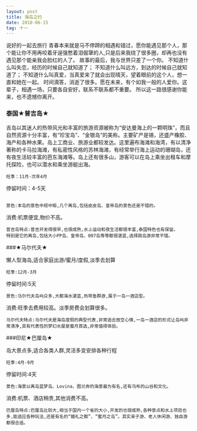 ```yaml
---
layout: post
title: 海岛之约
date: 2018-06-15
tag: 十一
---
```

  说好的一起去旅行
  青春本来就是马不停蹄的相遇和错过，愿你能遇见那个人，那个能让你不用再咬着牙逞强憋着泪倔犟的人,只是后来我绕了很多圈，却再也没有遇见那个能亲我会脸红的人了。
  故事的最后，我与世界只差了一个你。
  不知道什么叫失恋，经历的时候自己就知道了；
  不知道什么叫远方，到达的时候自己就知道了；
  不知道什么叫真爱，当真爱来了就会出现晴天，望着眼前的这个人，想一直和她在一起。
  时间滴答，消逝了很多。愿在未来，有个如我一般的人爱你。这辈子，相遇一场，只要各自安好，联系不联系都不重要。
  所以这一路很感谢你能来，也不遗憾你离开。 
### 泰国★普吉岛★

吉岛以其迷人的热带风光和丰富的旅游资源被称为“安达曼海上的一颗明珠”，而且自然资源十分丰富，有“珍宝岛”、“金银岛”的美称。主要矿产是锡，还盛产橡胶、海产和各种水果。岛上工商业、旅游业都较发达。这里遍布海滩和海湾，有以清净著称的卡马拉海滩，有私密性风格的苏林海滩，有经常举行海上运动的珊瑚岛，还有夜生活较丰富的芭东海滩等。岛上还有很多山，游客可以在岛上乘坐出租车和摩托探险，也可以潜水和乘坐游艇出海。
```
旺季：11月-次年4月
```
停留时间：4-5天
```

景色:本岛的景色中规中矩,几个离岛,包括皮皮岛、皇帝岛的景色还是不错的。
```
消费:机票便宜,物价不高。
```
普吉岛特点:普吉开发得很早,也很成熟,水上运动和夜生活都很丰富,泰国特色也有保留。
特别是它的离岛,包括大小PP岛、皇帝岛、007岛等等都很湛蓝,选择跳岛游非常不错。

```
###★马尔代夫★

懒人型海岛,适合家庭出游/蜜月/度假,淡季去划算
```
旺季:12月-3月
```
停留时间:5天
```
景色:马尔代夫岛屿众多,大都海水湛蓝,热带鱼群游,属于一岛一酒店型。
```
消费:旺季去费用较高。淡季房费会划算很多。
```
马尔代夫特点:马尔代夫是海岛度假的典型代表,非常适合放空心情,一岛一酒店的形式让岛屿非常清净,具有代表性的梦幻水屋是蜜月首选,非常值得体验。
```
###印尼★巴厘岛★

岛大景点多,适合各类人群,灵活多变安排各种行程
```
旺季:4月-9月
```
停留时间:4天
```
景色:海景以离岛蓝梦岛、Lovina、图兰奔的海景最为有名,还有乌布的山谷和文化。
```
消费:机票、酒店稍贵,其他消费不高。
```
巴厘岛特点:巴厘岛比较大,相当于国内一个省的大小,开发的也很成熟,各种景点和水上项目也多,能适应各种玩法,还是有名的“婚礼之都”、“蜜月之岛”。其实亲子游、老人休闲游、独自游都很合适。
```
